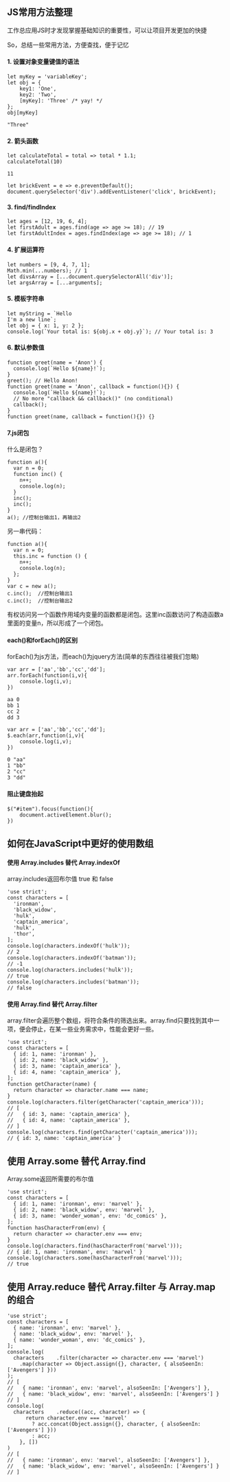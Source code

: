 ## JS常用方法整理

工作总应用JS时才发现掌握基础知识的重要性，可以让项目开发更加的快捷

So，总结一些常用方法，方便查找，便于记忆

#### 1. 设置对象变量键值的语法
```
let myKey = 'variableKey';
let obj = {
    key1: 'One',
    key2: 'Two',
    [myKey]: 'Three' /* yay! */
};
obj[myKey]

"Three"
```

#### 2. 箭头函数
```
let calculateTotal = total => total * 1.1;
calculateTotal(10)

11
```

```
let brickEvent = e => e.preventDefault();
document.querySelector('div').addEventListener('click', brickEvent);
```

#### 3. find/findIndex
```
let ages = [12, 19, 6, 4];
let firstAdult = ages.find(age => age >= 18); // 19
let firstAdultIndex = ages.findIndex(age => age >= 18); // 1
```
#### 4. 扩展运算符

```
let numbers = [9, 4, 7, 1];
Math.min(...numbers); // 1
let divsArray = [...document.querySelectorAll('div')];
let argsArray = [...arguments];
```

#### 5. 模板字符串
```
let myString = `Hello
I'm a new line`;
let obj = { x: 1, y: 2 };
console.log(`Your total is: ${obj.x + obj.y}`); // Your total is: 3
```

#### 6. 默认参数值
```
function greet(name = 'Anon') {
  console.log(`Hello ${name}!`);
}
greet(); // Hello Anon!
function greet(name = 'Anon', callback = function(){}) {
  console.log(`Hello ${name}!`);
  // No more "callback && callback()" (no conditional)
  callback();
}
function greet(name, callback = function(){}) {}
```

#### 7.js闭包
什么是闭包？
```
function a(){
  var n = 0;
  function inc() {
    n++;
    console.log(n);
  }
  inc(); 
  inc(); 
}
a(); //控制台输出1，再输出2
```

另一串代码：
```
function a(){
  var n = 0;
  this.inc = function () {
    n++; 
    console.log(n);
  };
}
var c = new a();
c.inc();  //控制台输出1
c.inc();  //控制台输出2
```
有权访问另一个函数作用域内变量的函数都是闭包。这里inc函数访问了构造函数a里面的变量n，所以形成了一个闭包。

#### each()和forEach()的区别

forEach()为js方法，而each()为jquery方法(简单的东西往往被我们忽略)

```
var arr = ['aa','bb','cc','dd'];
arr.forEach(function(i,v){
    console.log(i,v);
})

aa 0
bb 1
cc 2
dd 3
```

```
var arr = ['aa','bb','cc','dd'];
$.each(arr,function(i,v){
    console.log(i,v);
})

0 "aa"
1 "bb"
2 "cc"
3 "dd"
```

#### 阻止键盘抬起

```
$("#item").focus(function(){
    document.activeElement.blur();
})
```

## 如何在JavaScript中更好的使用数组

#### 使用 Array.includes 替代 Array.indexOf

array.includes返回布尔值 true 和 false

```
'use strict';
const characters = [
  'ironman',
  'black_widow',
  'hulk',
  'captain_america',
  'hulk',
  'thor',
];
console.log(characters.indexOf('hulk'));
// 2
console.log(characters.indexOf('batman'));
// -1
console.log(characters.includes('hulk'));
// true
console.log(characters.includes('batman'));
// false
```

#### 使用 Array.find 替代 Array.filter

array.filter会遍历整个数组，将符合条件的筛选出来。array.find只要找到其中一项，便会停止，在某一些业务需求中，性能会更好一些。

```
'use strict';
const characters = [
  { id: 1, name: 'ironman' },
  { id: 2, name: 'black_widow' },
  { id: 3, name: 'captain_america' },
  { id: 4, name: 'captain_america' },
];
function getCharacter(name) {
  return character => character.name === name;
}
console.log(characters.filter(getCharacter('captain_america')));
// [
//   { id: 3, name: 'captain_america' },
//   { id: 4, name: 'captain_america' },
// ]
console.log(characters.find(getCharacter('captain_america')));
// { id: 3, name: 'captain_america' }

```

## 使用 Array.some 替代 Array.find

Array.some返回所需要的布尔值

```
'use strict';
const characters = [
  { id: 1, name: 'ironman', env: 'marvel' },
  { id: 2, name: 'black_widow', env: 'marvel' },
  { id: 3, name: 'wonder_woman', env: 'dc_comics' },
];
function hasCharacterFrom(env) {
  return character => character.env === env;
}
console.log(characters.find(hasCharacterFrom('marvel')));
// { id: 1, name: 'ironman', env: 'marvel' }
console.log(characters.some(hasCharacterFrom('marvel')));
// true
```

## 使用 Array.reduce 替代 Array.filter 与 Array.map 的组合

```
'use strict';
const characters = [
  { name: 'ironman', env: 'marvel' },
  { name: 'black_widow', env: 'marvel' },
  { name: 'wonder_woman', env: 'dc_comics' },
];
console.log(
  characters    .filter(character => character.env === 'marvel')
    .map(character => Object.assign({}, character, { alsoSeenIn: ['Avengers'] }))
);
// [
//   { name: 'ironman', env: 'marvel', alsoSeenIn: ['Avengers'] },
//   { name: 'black_widow', env: 'marvel', alsoSeenIn: ['Avengers'] }
// ]
console.log(
  characters    .reduce((acc, character) => {
      return character.env === 'marvel'
        ? acc.concat(Object.assign({}, character, { alsoSeenIn: ['Avengers'] }))
        : acc;
    }, [])
)
// [
//   { name: 'ironman', env: 'marvel', alsoSeenIn: ['Avengers'] },
//   { name: 'black_widow', env: 'marvel', alsoSeenIn: ['Avengers'] }
// ]
```
